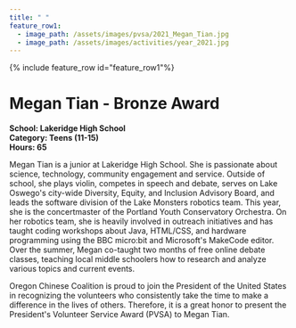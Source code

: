 ```yaml
---
title: " "
feature_row1:
  - image_path: /assets/images/pvsa/2021_Megan_Tian.jpg
  - image_path: /assets/images/activities/year_2021.jpg
---
```


{% include feature_row id="feature_row1"%}

# Megan Tian - Bronze Award

**School: Lakeridge High School**  
**Category: Teens (11-15)**  
**Hours: 65**  

Megan Tian is a junior at Lakeridge High School. She is passionate about science, technology, community engagement and service. Outside of school, she plays violin, competes in speech and debate, serves on Lake Oswego's city-wide Diversity, Equity, and Inclusion Advisory Board, and leads the software division of the Lake Monsters robotics team. This year, she is the concertmaster of the Portland Youth Conservatory Orchestra. On her robotics team, she is heavily involved in outreach initiatives and has taught coding workshops about Java, HTML/CSS, and hardware programming using the BBC micro:bit and Microsoft's MakeCode editor. Over the summer, Megan co-taught two months of free online debate classes, teaching local middle schoolers how to research and analyze various topics and current events.

Oregon Chinese Coalition is proud to join the President of the United States in recognizing the volunteers who consistently take the time to make a difference in the lives of others. Therefore, it is a great honor to present the President's Volunteer Service Award (PVSA) to Megan Tian.
